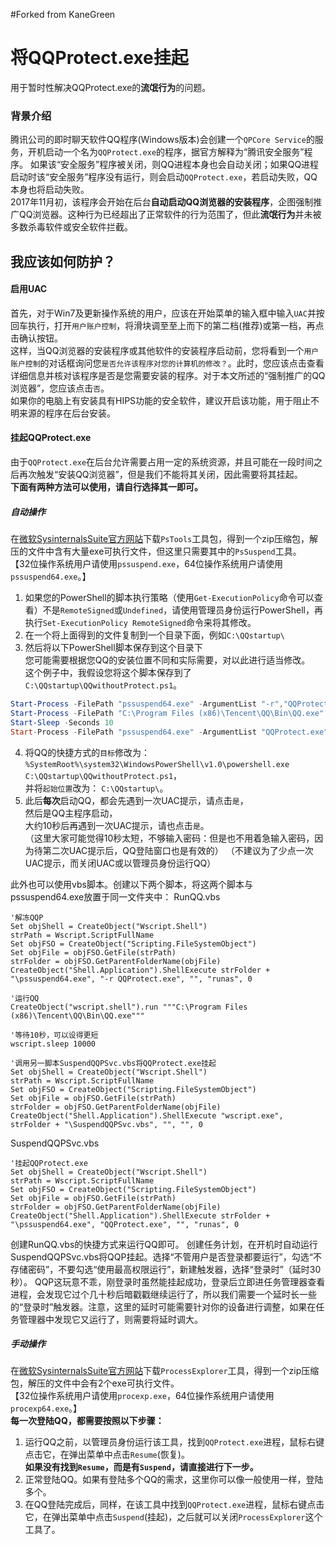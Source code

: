 #Forked from KaneGreen
# 将QQProtect.exe挂起

用于暂时性解决QQProtect.exe的**流氓行为**的问题。

### 背景介绍

腾讯公司的即时聊天软件QQ程序(Windows版本)会创建一个`QPCore Service`的服务，开机启动一个名为`QQProtect.exe`的程序，据官方解释为“腾讯安全服务”程序。 如果该“安全服务”程序被关闭，则QQ进程本身也会自动关闭；如果QQ进程启动时该“安全服务”程序没有运行，则会启动`QQProtect.exe`，若启动失败，QQ本身也将启动失败。  
2017年11月初，该程序会开始在后台**自动启动QQ浏览器的安装程序**，企图强制推广QQ浏览器。这种行为已经超出了正常软件的行为范围了，但此**流氓行为**并未被多数杀毒软件或安全软件拦截。  

## 我应该如何防护？

#### 启用UAC

首先，对于Win7及更新操作系统的用户，应该在开始菜单的输入框中输入`UAC`并按回车执行，打开`用户账户控制`，将滑块调至至上而下的第二档(推荐)或第一档，再点击确认按钮。  
这样，当QQ浏览器的安装程序或其他软件的安装程序启动前，您将看到一个`用户账户控制`的对话框询问您`是否允许该程序对您的计算机的修改？`。此时，您应该点击查看详细信息并核对该程序是否是您需要安装的程序。对于本文所述的“强制推广的QQ浏览器”，您应该点击`否`。  
如果你的电脑上有安装具有HIPS功能的安全软件，建议开启该功能，用于阻止不明来源的程序在后台安装。

#### 挂起QQProtect.exe
由于`QQProtect.exe`在后台允许需要占用一定的系统资源，并且可能在一段时间之后再次触发“安装QQ浏览器”，但是我们不能将其关闭，因此需要将其挂起。  
**下面有两种方法可以使用，请自行选择其一即可。**

##### 自动操作
在[微软SysinternalsSuite官方网站](https://docs.microsoft.com/en-us/sysinternals/downloads/pssuspend)下载`PsTools`工具包，得到一个zip压缩包，解压的文件中含有大量exe可执行文件，但这里只需要其中的`PsSuspend`工具。  
【32位操作系统用户请使用`pssuspend.exe`，64位操作系统用户请使用`pssuspend64.exe`。】  
1. 如果您的PowerShell的脚本执行策略（使用`Get-ExecutionPolicy`命令可以查看）不是`RemoteSigned`或`Undefined`，请使用管理员身份运行PowerShell，再执行`Set-ExecutionPolicy RemoteSigned`命令来将其修改。
2. 在一个将上面得到的文件复制到一个目录下面，例如`C:\QQstartup\`
3. 然后将以下PowerShell脚本保存到这个目录下  
您可能需要根据您QQ的安装位置不同和实际需要，对以此进行适当修改。  
这个例子中，我假设您将这个脚本保存到了`C:\QQstartup\QQwithoutProtect.ps1`。
```PowerShell
Start-Process -FilePath "pssuspend64.exe" -ArgumentList "-r","QQProtect.exe" -Verb runas -Wait
Start-Process -FilePath "C:\Program Files (x86)\Tencent\QQ\Bin\QQ.exe" -WorkingDirectory "C:\Program Files (x86)\Tencent\QQ\Bin\"
Start-Sleep -Seconds 10
Start-Process -FilePath "pssuspend64.exe" -ArgumentList "QQProtect.exe" -Verb runas -Wait
```
4. 将QQ的快捷方式的`目标`修改为：
`%SystemRoot%\system32\WindowsPowerShell\v1.0\powershell.exe C:\QQstartup\QQwithoutProtect.ps1`，  
并将`起始位置`改为：
`C:\QQstartup\`。
5. 此后**每次**启动QQ，都会先遇到一次UAC提示，请点击`是`，  
然后是QQ主程序启动，  
大约10秒后再遇到一次UAC提示，请也点击`是`。  
（这里大家可能觉得10秒太短，不够输入密码：但是也不用着急输入密码，因为待第二次UAC提示后，QQ登陆窗口也是有效的）
（不建议为了少点一次UAC提示，而关闭UAC或以管理员身份运行QQ）

此外也可以使用vbs脚本。创建以下两个脚本，将这两个脚本与pssuspend64.exe放置于同一文件夹中：
RunQQ.vbs
```
'解冻QQP
Set objShell = CreateObject("Wscript.Shell")
strPath = Wscript.ScriptFullName
Set objFSO = CreateObject("Scripting.FileSystemObject")
Set objFile = objFSO.GetFile(strPath)
strFolder = objFSO.GetParentFolderName(objFile)
CreateObject("Shell.Application").ShellExecute strFolder + "\pssuspend64.exe", "-r QQProtect.exe", "", "runas", 0

'运行QQ
CreateObject("wscript.shell").run """C:\Program Files (x86)\Tencent\QQ\Bin\QQ.exe"""

'等待10秒，可以设得更短
wscript.sleep 10000

'调用另一脚本SuspendQQPSvc.vbs将QQProtect.exe挂起
Set objShell = CreateObject("Wscript.Shell")
strPath = Wscript.ScriptFullName
Set objFSO = CreateObject("Scripting.FileSystemObject")
Set objFile = objFSO.GetFile(strPath)
strFolder = objFSO.GetParentFolderName(objFile)
CreateObject("Shell.Application").ShellExecute "wscript.exe", strFolder + "\SuspendQQPSvc.vbs", "", "", 0
```
SuspendQQPSvc.vbs
```
'挂起QQProtect.exe
Set objShell = CreateObject("Wscript.Shell")
strPath = Wscript.ScriptFullName
Set objFSO = CreateObject("Scripting.FileSystemObject")
Set objFile = objFSO.GetFile(strPath)
strFolder = objFSO.GetParentFolderName(objFile)
CreateObject("Shell.Application").ShellExecute strFolder + "\pssuspend64.exe", "QQProtect.exe", "", "runas", 0
```
创建RunQQ.vbs的快捷方式来运行QQ即可。
创建任务计划，在开机时自动运行SuspendQQPSvc.vbs将QQP挂起。选择“不管用户是否登录都要运行”，勾选“不存储密码”，不要勾选“使用最高权限运行”，新建触发器，选择“登录时”（延时30秒）。
QQP这玩意不乖，刚登录时虽然能挂起成功，登录后立即进任务管理器查看进程，会发现它过个几十秒后暗戳戳继续运行了，所以我们需要一个延时长一些的“登录时”触发器。注意，这里的延时可能需要针对你的设备进行调整，如果在任务管理器中发现它又运行了，则需要将延时调大。
##### 手动操作
在[微软SysinternalsSuite官方网站](https://docs.microsoft.com/en-us/sysinternals/downloads/process-explorer)下载`ProcessExplorer`工具，得到一个zip压缩包，解压的文件中会有2个exe可执行文件。  
【32位操作系统用户请使用`procexp.exe`，64位操作系统用户请使用`procexp64.exe`。】  
**每一次登陆QQ，都需要按照以下步骤：**  
1. 运行QQ之前，以管理员身份运行该工具，找到`QQProtect.exe`进程，鼠标右键点击它，在弹出菜单中点击`Resume`(恢复)。  
**如果没有找到`Resume`，而是有`Suspend`，请直接进行下一步。**
2. 正常登陆QQ。如果有登陆多个QQ的需求，这里你可以像一般使用一样，登陆多个。
3. 在QQ登陆完成后，同样，在该工具中找到`QQProtect.exe`进程，鼠标右键点击它，在弹出菜单中点击`Suspend`(挂起)，之后就可以关闭`ProcessExplorer`这个工具了。
